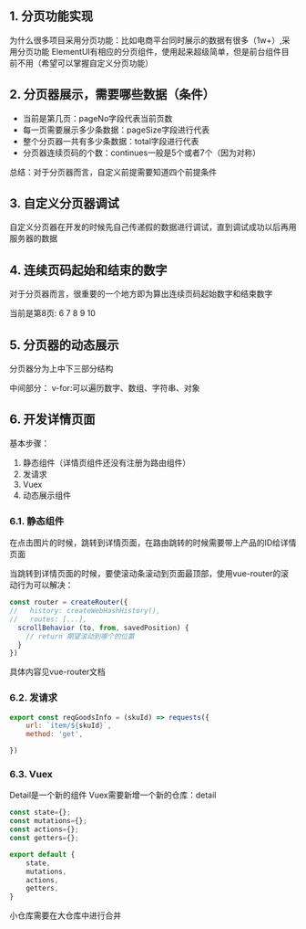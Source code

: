 ## 1. 分页功能实现
为什么很多项目采用分页功能：比如电商平台同时展示的数据有很多（1w+）,采用分页功能
ElementUI有相应的分页组件，使用起来超级简单，但是前台组件目前不用（希望可以掌握自定义分页功能）

## 2. 分页器展示，需要哪些数据（条件）

- 当前是第几页：pageNo字段代表当前页数
- 每一页需要展示多少条数据：pageSize字段进行代表
- 整个分页器一共有多少条数据：total字段进行代表
- 分页器连续页码的个数：continues一般是5个或者7个（因为对称）


总结：对于分页器而言，自定义前提需要知道四个前提条件



## 3. 自定义分页器调试
自定义分页器在开发的时候先自己传递假的数据进行调试，直到调试成功以后再用服务器的数据


## 4. 连续页码起始和结束的数字
对于分页器而言，很重要的一个地方即为算出连续页码起始数字和结束数字

当前是第8页:
6 7 8 9 10

## 5. 分页器的动态展示
分页器分为上中下三部分结构

中间部分：
v-for:可以遍历数字、数组、字符串、对象

## 6. 开发详情页面
基本步骤：
1. 静态组件（详情页组件还没有注册为路由组件）
2. 发请求
3. Vuex
4. 动态展示组件


### 6.1. 静态组件
在点击图片的时候，跳转到详情页面，在路由跳转的时候需要带上产品的ID给详情页面


当跳转到详情页面的时候，要使滚动条滚动到页面最顶部，使用vue-router的滚动行为可以解决：
```js
const router = createRouter({
//   history: createWebHashHistory(),
//   routes: [...],
  scrollBehavior (to, from, savedPosition) {
    // return 期望滚动到哪个的位置
  }
})
```
具体内容见vue-router文档

### 6.2. 发请求
```js
export const reqGoodsInfo = (skuId) => requests({
    url: `item/${skuId}`,
    method: 'get',

})
```
### 6.3. Vuex
Detail是一个新的组件
Vuex需要新增一个新的仓库：detail

```js
const state={};
const mutations={};
const actions={};
const getters={};

export default {
    state,
    mutations,
    actions,
    getters,
}
```

小仓库需要在大仓库中进行合并


